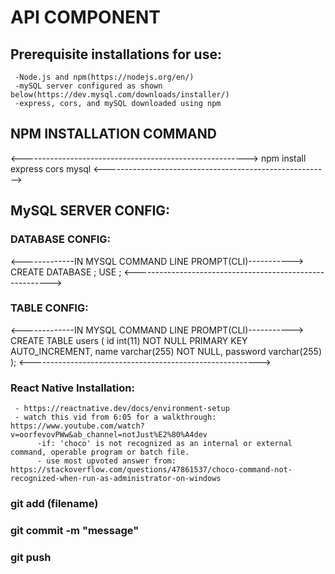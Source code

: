 # API COMPONENT
##  Prerequisite installations for use:
     -Node.js and npm(https://nodejs.org/en/)
     -mySQL server configured as shown below(https://dev.mysql.com/downloads/installer/)
     -express, cors, and mySQL downloaded using npm
##  NPM INSTALLATION COMMAND
<-------------------------------------------------------->
npm install express cors mysql
<-------------------------------------------------------->
##  MySQL SERVER CONFIG:
###     DATABASE CONFIG:
<-------------IN MYSQL COMMAND LINE PROMPT(CLI)----------->
            CREATE DATABASE <your db name here>;
            USE <your db name here>;
<--------------------------------------------------------->
###     TABLE CONFIG:
<-------------IN MYSQL COMMAND LINE PROMPT(CLI)----------->
            CREATE TABLE users (
                id int(11) NOT NULL PRIMARY KEY AUTO_INCREMENT,
                name varchar(255) NOT NULL,
                password varchar(255)
            );
<--------------------------------------------------------->
### React Native Installation:
     - https://reactnative.dev/docs/environment-setup
     - watch this vid from 6:05 for a walkthrough: https://www.youtube.com/watch?v=oorfevovPWw&ab_channel=notJust%E2%80%A4dev 
          -if: 'choco' is not recognized as an internal or external command, operable program or batch file.
          - use most upvoted answer from: https://stackoverflow.com/questions/47861537/choco-command-not-recognized-when-run-as-administrator-on-windows

### git add (filename)
### git commit -m "message"
### git push
